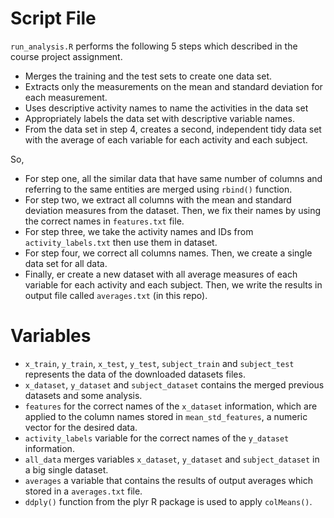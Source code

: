 # Script File
`run_analysis.R` performs the following 5 steps which described in the course project assignment.

* Merges the training and the test sets to create one data set.
* Extracts only the measurements on the mean and standard deviation for each measurement.
* Uses descriptive activity names to name the activities in the data set
* Appropriately labels the data set with descriptive variable names.
* From the data set in step 4, creates a second, independent tidy data set with the average of each variable for each activity and each subject.

So,
* For step one, all the similar data that have same number of columns and referring to the same entities are merged using `rbind()` function.
* For step two, we extract all columns with the mean and standard deviation measures from the dataset. Then, we fix their names by using the correct names in `features.txt` file.
* For step three, we take the activity names and IDs from `activity_labels.txt` then use them in dataset.
* For step four, we correct all columns names. Then, we create a single data set for all data.
* Finally, er create a new dataset with all average measures of each variable for each activity and each subject. Then, we write the results in output file called `averages.txt` (in this repo).

# Variables

* `x_train`, `y_train`, `x_test`, `y_test`, `subject_train` and `subject_test` represents the data of the downloaded datasets files.
* `x_dataset`, `y_dataset` and `subject_dataset` contains the merged previous datasets and some analysis.
* `features` for the correct names of the `x_dataset` information, which are applied to the column names stored in `mean_std_features`, a numeric vector for the desired data.
* `activity_labels` variable for the correct names of the `y_dataset` information.
* `all_data` merges variables `x_dataset`, `y_dataset` and `subject_dataset` in a big single dataset.
* `averages` a variable that contains the results of output averages which stored in a `averages.txt` file.
* `ddply()` function from the plyr R package is used to apply `colMeans()`.
